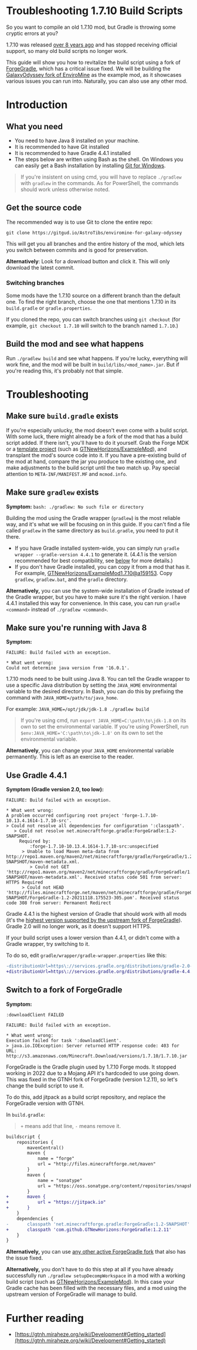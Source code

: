 # Troubleshooting 1.7.10 Build Scripts

So you want to compile an old 1.7.10 mod, but Gradle is throwing some cryptic errors at you?

1.7.10 was released [over 8 years ago](https://howoldisminecraft1710.today/) and has stopped receiving official support, so many old build scripts no longer work.

This guide will show you how to revitalize the build script using a fork of [ForgeGradle](gradle-plugins.md#forgegradle), which has a critical issue fixed. We will be building the [GalaxyOdyssey fork of EnviroMine](https://gitgud.io/AstroTibs/enviromine-for-galaxy-odyssey) as the example mod, as it showcases various issues you can run into. Naturally, you can also use any other mod.

# Introduction

## What you need
* You need to have Java 8 installed on your machine.
* It is recommended to have Git installed
* It is recommended to have Gradle 4.4.1 installed
* The steps below are written using Bash as the shell. On Windows you can easily get a Bash installation by installing [Git for Windows](https://git-scm.com/download/win).

> If you're insistent on using cmd, you will have to replace `./gradlew` with `gradlew` in the commands. As for PowerShell, the commands should work unless otherwise noted.

## Get the source code

The recommended way is to use Git to clone the entire repo:
```
git clone https://gitgud.io/AstroTibs/enviromine-for-galaxy-odyssey
```
This will get you all branches and the entire history of the mod, which lets you switch between commits and is good for preservation.

**Alternatively**: Look for a download button and click it. This will only download the latest commit.

### Switching branches

Some mods have the 1.7.10 source on a different branch than the default one. To find the right branch, choose the one that mentions 1.7.10 in its `build.gradle` or `gradle.properties`.

If you cloned the repo, you can switch branches using `git checkout` (for example, `git checkout 1.7.10` will switch to the branch named `1.7.10`.)

## Build the mod and see what happens

Run `./gradlew build` and see what happens. If you're lucky, everything will work fine, and the mod will be built in `build/libs/<mod_name>.jar`. But if you're reading this, it's probably not that simple.

# Troubleshooting

## Make sure `build.gradle` exists

If you're especially unlucky, the mod doesn't even come with a build script. With some luck, there might already be a fork of the mod that has a build script added. If there isn't, you'll have to do it yourself. Grab the Forge MDK or a [template project](forge-workspace-setup.md#template-projects) (such as [GTNewHorizons/ExampleMod](https://github.com/GTNewHorizons/ExampleMod1.7.10)), and transplant the mod's source code into it. If you have a pre-existing build of the mod at hand, compare the jar you produce to the existing one, and make adjustments to the build script until the two match up. Pay special attention to `META-INF/MANIFEST.MF` and `mcmod.info`.

## Make sure `gradlew` exists

**Symptom:** `bash: ./gradlew: No such file or directory` 

Building the mod using the Gradle wrapper (`gradlew`) is the most reliable way, and it's what we will be focusing on in this guide. If you can't find a file called `gradlew` in the same directory as `build.gradle`, you need to put it there.

* If you have Gradle installed system-wide, you can simply run `gradle wrapper --gradle-version 4.4.1` to generate it. (4.4.1 is the version recommended for best compatibility, see [below](#use-gradle-441) for more details.)
* If you don't have Gradle installed, you can copy it from a mod that has it. For example, [GTNewHorizons/ExampleMod1.7.10@a159153](https://github.com/GTNewHorizons/ExampleMod1.7.10/tree/a15915363a5a46dc609d3de46c069bcb8b4db527). Copy `gradlew`, `gradlew.bat`, and the `gradle` directory.

**Alternatively,** you can use the system-wide installation of Gradle instead of the Gradle wrapper, but you have to make sure it's the right version. I have 4.4.1 installed this way for convenience. In this case, you can run `gradle <command>` instead of `./gradlew <command>`.

## Make sure you're running with Java 8

**Symptom:**
```
FAILURE: Build failed with an exception.

* What went wrong:
Could not determine java version from '16.0.1'.
```
1.7.10 mods need to be built using Java 8. You can tell the Gradle wrapper to use a specific Java distribution by setting the `JAVA_HOME` environmental variable to the desired directory. In Bash, you can do this by prefixing the command with `JAVA_HOME=/path/to/java_home`.

For example: `JAVA_HOME=/opt/jdk/jdk-1.8 ./gradlew build`

> If you're using cmd, run `export JAVA_HOME=C:\path\to\jdk-1.8` on its own to set the environmental variable.
> If you're using PowerShell, run `$env:JAVA_HOME='C:\path\to\jdk-1.8'` on its own to set the environmental variable.

**Alternatively**, you can change your `JAVA_HOME` environmental variable permanently. This is left as an exercise to the reader.

## Use Gradle 4.4.1

**Symptom (Gradle version 2.0, too low):**
```
FAILURE: Build failed with an exception.

* What went wrong:
A problem occurred configuring root project 'forge-1.7.10-10.13.4.1614-1.7.10-src'.
> Could not resolve all dependencies for configuration ':classpath'.
   > Could not resolve net.minecraftforge.gradle:ForgeGradle:1.2-SNAPSHOT.
     Required by:
         :forge-1.7.10-10.13.4.1614-1.7.10-src:unspecified
      > Unable to load Maven meta-data from http://repo1.maven.org/maven2/net/minecraftforge/gradle/ForgeGradle/1.2-SNAPSHOT/maven-metadata.xml.
         > Could not GET 'http://repo1.maven.org/maven2/net/minecraftforge/gradle/ForgeGradle/1.2-SNAPSHOT/maven-metadata.xml'. Received status code 501 from server: HTTPS Required
      > Could not HEAD 'http://files.minecraftforge.net/maven/net/minecraftforge/gradle/ForgeGradle/1.2-SNAPSHOT/ForgeGradle-1.2-20211118.175523-305.pom'. Received status code 308 from server: Permanent Redirect
```

Gradle 4.4.1 is the highest version of Gradle that should work with all mods (it's the [highest version supported by the upstream fork of ForgeGradle](https://github.com/MinecraftModDevelopment/Modding-Resources/blob/master/version_info.md)). Gradle 2.0 will no longer work, as it doesn't support HTTPS.

If your build script uses a lower version than 4.4.1, or didn't come with a Gradle wrapper, try switching to it.

To do so, edit `gradle/wrapper/gradle-wrapper.properties` like this:

```patch
-distributionUrl=https\://services.gradle.org/distributions/gradle-2.0-bin.zip
+distributionUrl=https\://services.gradle.org/distributions/gradle-4.4.1-bin.zip
```

## Switch to a fork of ForgeGradle

**Symptom:**
```
:downloadClient FAILED

FAILURE: Build failed with an exception.

* What went wrong:
Execution failed for task ':downloadClient'.
> java.io.IOException: Server returned HTTP response code: 403 for URL: http://s3.amazonaws.com/Minecraft.Download/versions/1.7.10/1.7.10.jar
```

ForgeGradle is the Gradle plugin used by 1.7.10 Forge mods. It stopped working in 2022 due to a Mojang API it's hardcoded to use going down. This was fixed in the GTNH fork of ForgeGradle (version 1.2.11), so let's change the build script to use it.

To do this, add jitpack as a build script repository, and replace the ForgeGradle version with GTNH.

In `build.gradle`:

> `+` means add that line, `-` means remove it.

```patch
buildscript {
    repositories {
        mavenCentral()
        maven {
            name = "forge"
            url = "http://files.minecraftforge.net/maven"
        }
        maven {
            name = "sonatype"
            url = "https://oss.sonatype.org/content/repositories/snapshots/"
        }
+       maven {
+           url = "https://jitpack.io"
+       }
    }
    dependencies {
-       classpath 'net.minecraftforge.gradle:ForgeGradle:1.2-SNAPSHOT'
+       classpath 'com.github.GTNewHorizons:ForgeGradle:1.2.11'
    }
}
```

**Alternatively,** you can use [any other active ForgeGradle fork](gradle-plugins.md#forgegradle) that also has the issue fixed.

**Alternatively,** you don't have to do this step at all if you have already successfully run `./gradlew setupDecompWorkspace` in a mod with a working build script (such as [GTNewHorizons/ExampleMod](https://github.com/GTNewHorizons/ExampleMod1.7.10)). In this case your Gradle cache has been filled with the necessary files, and a mod using the upstream version of ForgeGradle will manage to build.

# Further reading
* [https://gtnh.miraheze.org/wiki/Development#Getting_started](https://gtnh.miraheze.org/wiki/Development#Getting_started)
